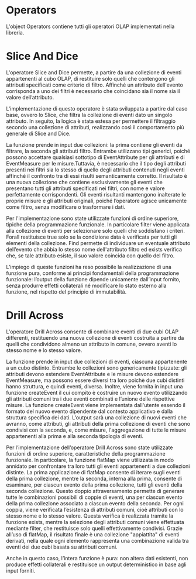 # Operators

L'object Operators contiene tutti gli operatori OLAP implementati nella libreria.

# Slice And Dice

L'operatore Slice and Dice permette, a partire da una collezione di eventi appartenenti al cubo OLAP, di restituire solo quelli che contengono gli attributi specificati come criterio di filtro. Affinché un attributo dell'evento corrisponda a uno dei filtri è necessario che coincidano sia il nome sia il valore dell’attributo.

L'implementazione di questo operatore è stata sviluppata a partire dal caso base, ovvero lo Slice, che filtra la collezione di eventi dato un singolo attributo. In seguito, la logica è stata estesa per permettere il filtraggio secondo una collezione di attributi, realizzando così il comportamento più generale di Slice and Dice.

La funzione prende in input due collezioni: la prima contiene gli eventi da filtrare, la seconda gli attributi filtro. Entrambe utilizzano tipi generici, poiché possono accettare qualsiasi sottotipo di EventAttribute per gli attributi e di EventMeasure per le misure.Tuttavia, è necessario che il tipo degli attributi presenti nei filtri sia lo stesso di quello degli attributi contenuti negli eventi affinché il confronto tra di essi risulti semanticamente corretto. Il risultato è una nuova collezione che contiene esclusivamente gli eventi che presentano tutti gli attributi specificati nei filtri, con nome e valore perfettamente corrispondenti. Gli eventi risultanti mantengono inalterate le proprie misure e gli attributi originali, poiché l’operatore agisce unicamente come filtro, senza modificare o trasformare i dati.

Per l'implementazione sono state utilizzate funzioni di ordine superiore, tipiche della programmazione funzionale. In particolare filter viene applicata alla collezione di eventi per selezionare solo quelli che soddisfano i criteri. Forall restituisce true solo se la condizione data è verificata per tutti gli elementi della collezione. Find permette di individuare un eventuale attributo dell’evento che abbia lo stesso nome dell'attributo filtro ed exists verifica che, se tale attributo esiste, il suo valore coincida con quello del filtro.

L’impiego di queste funzioni ha reso possibile la realizzazione di una funzione pura, conforme ai principi fondamentali della programmazione funzionale: l’output della funzione dipende unicamente dall’input fornito, senza produrre effetti collaterali né modificare lo stato esterno alla funzione, nel rispetto del principio di immutabilità.

# Drill Across

L'operatore Drill Across consente di combinare eventi di due cubi OLAP differenti, restituendo una nuova collezione di eventi costruita a partire da quelli che condividono almeno un attributo in comune, ovvero aventi lo stesso nome e lo stesso valore.

La funzione prende in input due collezioni di eventi, ciascuna appartenente a un cubo distinto. Entrambe le collezioni sono genericamente tipizzate: gli attributi devono estendere EventAttribute e le misure devono estendere EventMeasure, ma possono essere diversi tra loro poichè due cubi distinti hanno struttura, e quindi eventi, diversa. Inoltre, viene fornita in input una funzione createEvent il cui compito è costruire un nuovo evento utilizzando gli attributi comuni tra i due eventi combinati e l’unione delle rispettive misure. La funzione createEvent viene implementata dall'utente essendo il formato del nuovo evento dipendente dal contesto applicativo e dalla struttura specifica dei dati. L'output sarà una collezione di nuovi eventi che avranno, come attributi, gli attributi della prima collezione di eventi che sono condivisi con la seconda, e, come misure,  l'aggregazione di tutte le misure appartenenti alla prima e alla seconda tipologia di eventi.

Per l’implementazione dell’operatore Drill Across sono state utilizzate funzioni di ordine superiore, caratteristiche della programmazione funzionale. In particolare, la funzione flatMap viene utilizzata in modo annidato per confrontare tra loro tutti gli eventi appartenenti a due collezioni distinte. La prima applicazione di flatMap consente di iterare sugli eventi della prima collezione, mentre la seconda, interna alla prima, consente di esaminare, per ciascun evento della prima collezione, tutti gli eventi della seconda collezione. Questo doppio attraversamento permette di generare tutte le combinazioni possibili di coppie di eventi, una per ciascun evento della prima collezione associato a ciascun evento della seconda. Per ogni coppia, viene verificata l’esistenza di attributi comuni, cioè attributi con lo stesso nome e lo stesso valore. Questa verifica è realizzata tramite la funzione exists, mentre la selezione degli attributi comuni viene effettuata mediante filter, che restituisce solo quelli effettivamente condivisi. Grazie all’uso di flatMap, il risultato finale è una collezione "appiattita" di eventi derivati, nella quale ogni elemento rappresenta una combinazione valida tra eventi dei due cubi basata su attributi comuni.


Anche in questo caso, l’intera funzione è pura: non altera dati esistenti, non produce effetti collaterali e restituisce un output deterministico in base agli input forniti.

